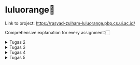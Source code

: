 # luluorange🍊
Link to project: https://rasyad-zulham-luluorange.pbp.cs.ui.ac.id/

Comprehensive explanation for every assignment👇🏻

<details>
<summary>Tugas 2</summary>

## Step by step implementasi checklist✅

### Inisiasi
1. Membuat direktori luluorange, membuat virtual environment pada direktori tersebut dengan
   ~~~
   python3 -m venv env
   ~~~
   dan mengaktifkannya dengan
   ~~~
   source env/bin/activate
   ~~~
2. Membuat requirements.txt dan mengisinya dengan
   ~~~
   django
   gunicorn
   whitenoise
   psycopg2-binary
   requests
   urllib3
   python-dotenv
   ~~~
   kemudian menginstall dependencies yang ada di file tersebut dengan
   ~~~
   pip install -r requirements.txt
   ~~~
3. Membuat proyek django dengan perintah
   ~~~
   django-admin startproject luluorange .
   ~~~
4. Membuat file .env dan .env.prod untuk konfigurasi environment variables yang berisi
   ~~~
   # file .env
   PRODUCTION=False
   ~~~
   ~~~
   # file .env.prod
   DB_NAME=<rasyad.zulham>
   DB_HOST=<...>
   DB_PORT=<...>
   DB_USER=<rasyad.zulham>
   DB_PASSWORD=<...>
   SCHEMA=tugas_individu
   PRODUCTION=True
   ~~~
5. Membuat aplikasi main dalam proyek luluorange dengan
   ~~~
   python manage.py startapp main
   ~~~
6. Memodifikasi settings.py seperti pada tutorial 0
   ```python
   # Untuk mengguankan virtual environment
   from dotenv import load_dotenv
   # Load environment variables from .env file
   load_dotenv()
   ```
   ```python
   # Menambahkan allowed_hosts
   ALLOWED_HOSTS = ["localhost", "127.0.0.1"]
   ```
   ```python
   # Konfigurasi production
   PRODUCTION = os.getenv('PRODUCTION', 'False').lower() == 'true'
   ```
   ```python
   # Database configuration
    if PRODUCTION:
        # Production: gunakan PostgreSQL dengan kredensial dari environment variables
        DATABASES = {
            'default': {
                'ENGINE': 'django.db.backends.postgresql',
                'NAME': os.getenv('DB_NAME'),
                'USER': os.getenv('DB_USER'),
                'PASSWORD': os.getenv('DB_PASSWORD'),
                'HOST': os.getenv('DB_HOST'),
                'PORT': os.getenv('DB_PORT'),
                'OPTIONS': {
                    'options': f"-c search_path={os.getenv('SCHEMA', 'public')}"
                }
            }
        }
    else:
        # Development: gunakan SQLite
        DATABASES = {
            'default': {
                'ENGINE': 'django.db.backends.sqlite3',
                'NAME': BASE_DIR / 'db.sqlite3',
            }
        }
   ```
   ```python
   INSTALLED_APPS = [
    ...
    'main',
   ]
   ```


### Membuat models, views, dan template

7. Memodifikasi berkas models.py pada aplikasi main, membuat model dengan nama Product, dan memasukkan atribut-atribut wajib yang tertera pada dokumen soal
   ```python
   from django.db import models

   class Product(models.Model):
       CATEGORY_CHOICES = [
           ('atasan', 'Atasan'),
           ('bawahan', 'Bawahan'),
           ('sepatu', 'Sepatu'),
           ('aksesoris', 'Aksesoris'),
       ]

    name = models.CharField(max_length=255)
    price = models.IntegerField(default=0)
    description = models.TextField()
    thumbnail = models.URLField(blank=True, null=True)
    category = models.CharField(max_length=20, choices=CATEGORY_CHOICES, default='update')
    is_featured = models.BooleanField(default=False)
    
    def __str__(self):
        return self.title
    ```
8. Lakukan migrasi model dengan
   ~~~
   python manage.py migrate
   ~~~
9. Menambahkan fungsi show_main pada file views.py untuk dikembalikan ke dalam sebuah template HTML yang menampilkan nama aplikasi serta nama dan kelas.
    ```python
    def show_main(request):
    context = {
        'npm' : '2406348540',
        'name': 'Rasyad Zulham Rabani',
        'app': 'Luluorange'
    }

    return render(request, "main.html", context)
    ```
10. Membuat direktori templates pada aplikasi main lalu membuat file main.html yang berisi nama aplikasi, nama, dan kelas menggunakan sintaks Django {{ app }}, {{ name }} dan {{ class }}, agar bisa menampilkan nilai dari variabel yang telah didefinisikan dalam context pada fungsi show_main
    ```html
    <h1>{{ app }}</h1>

    <h4>Name: </h4>
    <p>{{ name }}</p> 
    <h4>NPM: </h4>
    <p>{{ npm }}</p>
    <h4>Class: </h4>
    <p>{{ class }}</p>
    ```

### Melakukan routing URL

11. Untuk mengonfigurasi routing URL aplikasi main, buat urls.py pada aplikasi main dan mengisinya dengan URL pattern yang kita kehendaki
    ```python
    from django.urls import path
    from main.views import show_main
      
    app_name = 'main'
      
    urlpatterns = [
       path('', show_main, name='show_main'),
    ]
    ```
12. Untuk mengonfigurasi routing URL proyek, buka urls.py pada direktori proyek dan mengisinya dengan URL pattern yang kita kehendaki (Menggunakan include('main.urls') untuk mengimpor pola rute URL dari aplikasi main ke dalam berkas urls.py level proyek)
    ```python
    urlpatterns = [
    path('admin/', admin.site.urls),
    path('', include('main.urls')),
    ]
    ```
13. Menjalankan server untuk melihat apakah aplikasi web sudah sesuai dengan harapan
    ~~~
    python3 manage.py runserver
    ~~~
    
### Deployment ke PWS

14. Buat file .gitignore untuk menentukan berkas-berkas dan direktori-direktori yang harus diabaikan oleh Git.
15. Buka PWS dan create new project, lalu copy paste isi file .env.prod ke tab environs pada project yang baru dibuat
16. Update allowed-host pada file settings.py (menambahkan URL Deployment PWS "rasyad-zulham-luluorange.pbp.cs.ui.ac.id")
17. Jalankan command di bawah ini lalu masukkan username serta password
    ~~~
    git remote add pws https://pbp.cs.ui.ac.id/rasyad.zulham/luluorange
    git branch -M master
    git push pws master
    ~~~
18. Apabila status proyek 'running', maka bisa klik view project
    
## Request-Response Cycle💫

<img width="1130" height="635" alt="Screen Shot 2025-09-08 at 21 02 44" src="https://github.com/user-attachments/assets/cec128c2-93e2-4a98-8775-afdf70b52a8b" />

## Peran settings.py dalam proyek Django🐍
File settings.py sering disebut juga dengan jantung dari proyek Django. Settings.py berperan sebagai pusat penghubung untuk setting Django yang berisi semua konfigurasi dari instalasi Django serta mengontrol banyak aspek seperti konfigurasi database, installed application, konfigurasi URL, static file directories, dan masih banyak lagi. 

Source: https://dev.to/rupesh_mishra/understanding-djangos-settingspy-file-a-comprehensive-guide-for-beginners-35e2#:~:text=The%20settings.py%20file%20is,file%20directories%2C%20and%20much%20more.

## Cara kerja migrasi database di Django
Migrasi database di Django adalah mekanisme untuk menjaga skema database (tabel, kolom, relasi, constraint) tetap sinkron dengan model Python yang telah didefinisikan pada file models.py. Django tidak langsung mengubah database ketika mengubah models.py. Oleh karena itu, jalankan command
~~~
python3 manage.py makemigrations
~~~
Dengan ini, Django akan membaca perubahan pada model, lalu membuat file migrasi di folder migrations/.
File migrasi berisi instruksi Python untuk membentuk atau mengubah tabel di database.
Untuk menerapkan perubahan ke database, jalankan command
~~~
python3 manage.py migrate
~~~
Django akan membaca semua file migrasi yang belum pernah dijalankan, lalu mengeksekusi SQL akan dijalankan hingga pada akhirnya database sekarang sinkron dengan model.

## Mengapa framework Django dijadikan permulaan pembelajaran pengembangan perangkat lunak?
Untuk menguasai sebuah framework, kita harus memiliki landasan kuat dalam bahasa pemrograman yang digunakan oleh framework tersebut. Django adalah framework berbasis Python, Python merupakan bahasa pemrograman pengantar pada mata kuliah DDP-1, sehingga saya sudah terbiasa dengan sintaksnya yang akan membuat proses pembelajaran akan lebih mudah. Dari beberapa sumber yang saya baca, Django adalah framework web tingkat tinggi yang menyediakan banyak fitur bawaan, sehingga memungkinkan kita untuk membangun aplikasi dengan cepat. Django juga memiliki dokumentasi yang sangat baik dan kuat dengan komunitas yang aktif, sehingga mudah untuk belajar dan mendapatkan bantuan jika diperlukan.

## Feedback untuk asisten dosen di tutorial 1
Overall tutorialnya sangat jelas dan detail, saya bisa mengikutinya dengan baik. Jika ada kesulitan, asisten dosen pun dengan sigap membantu menyelesaikan problem. 
</details>

<details>
<summary>Tugas 3</summary>

## Step by step implementasi checklist✅
### Menambahkan 4 fungsi views baru untuk melihat objek yang sudah ditambahkan dalam format XML, JSON, XML by ID, dan JSON by ID.
```python
# views.py
def show_xml(request):
     product_list = Product.objects.all()
     xml_data = serializers.serialize("xml", product_list)
     return HttpResponse(xml_data, content_type="application/xml")

def show_json(request):
     product_list = Product.objects.all()
     json_data = serializers.serialize("json", product_list)
     return HttpResponse(json_data, content_type="application/json")

def show_xml_by_id(request, product_id):
    try:
        product_item = Product.objects.filter(pk=product_id)
        xml_data = serializers.serialize("xml", product_item)
        return HttpResponse(xml_data, content_type="application/xml")
    except Product.DoesNotExist:
        return HttpResponse(status=404)

def show_json_by_id(request, product_id):
    try:
        product_item = Product.objects.filter(pk=product_id)
        json_data = serializers.serialize("json", product_item)
        return HttpResponse(json_data, content_type="application/json")
    except Product.DoesNotExist:
        return HttpResponse(status=404)
```
### Membuat routing URL untuk masing-masing views yang telah ditambahkan
```python
# urls.py di aplikasi
urlpatterns = [
    ...
    path('xml/', show_xml, name='show_xml'),
    path('json/', show_json, name='show_json'),
    path('xml/<str:product_id>/', show_xml_by_id, name='show_xml_by_id'),
    path('json/<str:product_id>/', show_json_by_id, name='show_json_by_id'),
   ...
]
```

### Membuat halaman yang menampilkan data objek model yang memiliki tombol "Add" yang akan redirect ke halaman form, serta tombol "Detail" pada setiap data objek model yang akan menampilkan halaman detail objek.
1.  Buat direktori templates pada root dan buat file base.html didalamnya
```python
{% load static %}
<!DOCTYPE html>
<html lang="en">
<head>
    <meta charset="UTF-8" />
    <meta name="viewport" content="width=device-width, initial-scale=1.0" />
    {% block meta %} {% endblock meta %}
</head>

<body>
    {% block content %} {% endblock content %}
</body>
</html>
```
2. Konfigurasi base directory template pada settings.py
```python
TEMPLATES = [
    {
      ...
      'DIRS': [BASE_DIR / 'templates'],
      ...
    }
```
3. Modifikasi file main.html di templates aplikasi agar ada tombol add, menampilkan objek, dan show details
```python
 {% extends 'base.html' %}
 {% block content %}
 <h1>Luluorange</h1>

<h5>NPM: </h5>
<p>{{ npm }}</p>

<h5>Name:</h5>
<p>{{ name }}</p>

<h5>Class:</h5>
<p>{{ class }}</p>

<a href="{% url 'main:add_product' %}">
  <button>+ Add Product</button>
</a>

<hr>

{% if not product_list %}
<p>Belum ada product yang dijual.</p>
{% else %}

{% for product in product_list %}
<div>
    {% if product.thumbnail %}
    <img src="{{ product.thumbnail }}" alt="thumbnail" width="150">
    <br />
    {% endif %}
    
  <h2><a href="{% url 'main:show_product' product.id %}">{{ product.name }}</a></h2>
  <h3><b>Rp. {{ product.price }}</b></h3>

  <p><b>{{ product.get_category_display }}
    </b>{% if product.is_featured %} | <b>Featured</b>{% endif %}
    {% if product.is_product_recommended %} | <b>Loved by Everyone!</b>{% endif %} | <b>Rating: {{ product.rating }}/5</b></p>

    <p>{{ product.description|truncatewords:25 }}...</p>

  <p><a href="{% url 'main:show_product' product.id %}"><button>See Details</button></a></p>
</div>

<hr>
{% endfor %}

{% endif %}
{% endblock content %}
```
### Membuat halaman form untuk menambahkan objek model pada app sebelumnya.
1. Buat forms.py di direktori aplikasi
```python
from django.forms import ModelForm
from main.models import Product

class ProductForm(ModelForm):
    class Meta:
        model = Product
        fields = ["name", "category", "price", "description", "is_featured", "thumbnail", "rating"]
```
2. Buat file add_product.html di direktori templates aplikasi
```python
{% extends 'base.html' %} 
{% block content %}
<h1>Add New Product</h1>

<form method="POST">
  {% csrf_token %}
  <table>
    {{ form.as_table }}
    <tr>
      <td></td>
      <td>
        <input type="submit" value="Add Product" />
      </td>
    </tr>
  </table>
</form>

{% endblock %}
```
3. Tambahkan fungsi add_product pada views.py
```python
def add_product(request):
    form = ProductForm(request.POST or None)

    if form.is_valid() and request.method == "POST":
        form.save()
        return redirect('main:show_main')

    context = {'form': form}
    return render(request, "add_product.html", context)
```
4. Routing URL pada urls.py aplikasi
```python
urlpatterns = [
    ...
    path('add-product/', add_product, name='add_product'),
    ...
]
```
5. Pada settings.py tambahkan CSRF_TRUE_ORIGIN setelah ALLOWED_HOSTS
```python
...
CSRF_TRUSTED_ORIGINS = [
    "https://rasyad-zulham-luluorange.pbp.cs.ui.ac.id/"
]
...
```
### Membuat halaman yang menampilkan detail dari setiap data objek model.
1. Buat file product_detail.html di direktori templates aplikasi
```python
{% extends 'base.html' %}
{% block content %}
<p><a href="{% url 'main:show_main' %}"><button>← Back to Product List</button></a></p>

{% if product.thumbnail %}
<img src="{{ product.thumbnail }}" alt="Product thumbnail" width="300">
<br /><br />
{% endif %}

<h1>{{ product.name }}</h1>
<h2><b>Rp. {{ product.price }}</b></h2>

<p><b>{{ product.get_category_display }}
    </b>{% if product.is_featured %} | <b>Featured</b>{% endif %}
    {% if product.is_product_recommended %} | <b>Loved by Everyone!</b>{% endif %}</p>

<p>{{ product.description }}</p>

{% endblock content %}
```
2. Tambahkan fungsi show_product pada views.py
```python
def show_product(request, id):
    product = get_object_or_404(Product, pk=id)

    context = {
        'product': product
    }

    return render(request, "product_detail.html", context)
```
3. Routing URL pada urls.py aplikasi
```python
urlpatterns = [
    ...
    path('product/<str:id>/', show_product, name='show_product'),
    ...
]
```
## Mengapa kita memerlukan data delivery dalam pengimplementasian sebuah platform?📦
Dalam pengimplementasian sebuah platform, data delivery sangat penting karena menjadi tulang punggung komunikasi antar komponen, mulai dari front-end, back-end, database, hingga integrasi dengan layanan pihak ketiga. Mekanisme ini memastikan data dapat ditransfer dengan konsisten, efisien, dan andal, sehingga setiap perubahan pada sistem segera tersampaikan ke seluruh bagian platform tanpa menimbulkan inkonsistensi. Selain itu, data delivery mendukung skalabilitas dengan menjaga performa ketika jumlah pengguna meningkat, serta memberikan reliabilitas melalui mekanisme retry dan error handling agar data tidak hilang meskipun terjadi gangguan. Dengan demikian, data delivery menjadikan platform berfungsi sebagai sebuah sistem yang utuh, bukan sekadar kumpulan modul terpisah.

## XML vs JSON
Menurut saya, JSON lebih unggul karena lebih simpel, fleksibel, dan cepat dibandingkan dengan XML. JSON lebih populer dibandingkan XML karena sifatnya yang lebih ringan, sederhana, dan mudah dibaca baik oleh manusia maupun mesin. JSON tidak menggunakan banyak tag seperti XML sehingga ukuran datanya lebih kecil dan proses parsing lebih cepat, membuatnya sangat efisien untuk kebutuhan komunikasi data di web modern, aplikasi mobile, serta layanan API seperti REST dan GraphQL. Selain itu, hampir semua bahasa pemrograman menyediakan dukungan bawaan atau pustaka JSON yang mudah digunakan, sehingga developer cenderung memilihnya sebagai standar. Sebaliknya, XML masih banyak digunakan di sistem enterprise atau aplikasi legacy yang membutuhkan validasi ketat, namespace, serta struktur dokumen kompleks, misalnya dalam SOAP atau konfigurasi perangkat. Namun, dengan tren teknologi yang semakin mengutamakan kecepatan, kesederhanaan, dan efisiensi, JSON kini menjadi pilihan utama untuk pertukaran data.

## Fungsi dari method is_valid()
Method ini akan mereturn True jika form sudah diisi (bound) dan tidak memiliki error. Jika salah satu tidak terpenuhi, method akan mereturn False. Kita membutuhkan method ini untuk memastikan data pada form valid sebelum dimasukkan ke database. Dengan ini, kualitas data tetap terjaga dan sistem bisa berjalan stabil.

## Mengapa kita membutuhkan csrf_token saat membuat form di Django? Apa yang dapat terjadi jika kita tidak menambahkan csrf_token pada form Django? Bagaimana hal tersebut dapat dimanfaatkan oleh penyerang?
CSRF terjadi ketika penyerang mencoba membuat pengguna yang sudah login di suatu website tanpa sadar mengirimkan request berbahaya (misalnya transfer uang, ubah password) melalui link atau script dari situs lain. 

Contoh kasus jika tanpa csrf_token.
source: https://stackoverflow.com/questions/5207160/what-is-a-csrf-token-what-is-its-importance-and-how-does-it-work#comment68126014_33829607
1. Login di internet banking dan ingin transfer uang
```
https://www.klikbca.com/transfer?to=<SomeAccountnumber>&amount=<SomeAmount>
```
2. Membuka suatu web yang ternyata malicious
3. Jika pemilik dari malicious website itu mengetahui form dari request dan menebak kita sekarang lagi login klikbca, mereka bisa memasukkan request di page mereka seperti:
```
(https://www.klikbca.com/transfer?to=123456&amount=5000000
```
dimana 123456 adalah rekening mereka, and 5000000 amount transfer yang memang mau kita kirim.

4. Kita buka lagi web malicious itu, jadi browser kita memproses request jahat itu.
5. Karena bank tidak bisa mengetahui asal dari request tersebut. Jadi browser bakal kirim requestnya bersamaan dengan cookie www.klikbca.com dan requestnya bakal terlihat seperti beneran. Akhirnya, banknya acc dan uangnya pun kesedot.

Disinilah csrf_token digunakan, token ini merupakan angka random besar yang tidak dapat ditebak. Token ini akan diinclude ke web page ketika ditampilkan ke user (selalu berbeda tiap page dan tiap usernya). Pada saat request dikirim, token ini akan diverifikasi kembali oleh server sehingga hanya request dari halaman sah yang diterima.

## Screenshot dari hasil akses URL pada Postman📨
1. xml/
<img width="1440" height="900" alt="Screen Shot 2025-09-15 at 20 38 49" src="https://github.com/user-attachments/assets/77ef71a7-c0d6-4674-bd64-3d32d87c10ca" />
2. json/
<img width="1440" height="900" alt="Screen Shot 2025-09-15 at 20 39 00" src="https://github.com/user-attachments/assets/1cf2656c-409c-4456-87ae-ace585323f31" />
3. xml/product_id
<img width="1440" height="900" alt="Screen Shot 2025-09-15 at 20 39 19" src="https://github.com/user-attachments/assets/9acf56b2-71d2-4f7e-b0c1-12a5e7f889e1" />
4. json/product_id
<img width="1440" height="900" alt="Screen Shot 2025-09-15 at 20 39 11" src="https://github.com/user-attachments/assets/17a2249e-dab3-4b18-a1e0-e366e04fe65a" />

## Feedback untuk asisten dosen di tutorial 2
Pada tutorial 2 dan tugas 3 ini, saya mengalami error di database. Asdos langsung menjawab pertanyaan di tutorial. FAQ di discord juga membantu menyelesaikan sebagian besar permasalahan tersebut.
</details>


<details>
<summary>Tugas 4</summary>
   
## Step by step implementasi checklist✅
### Mengimplementasikan fungsi login
1. Buka views.py tambahkan import pada bagian atas dan fungsi login_user.
```python
from django.contrib.auth.forms import UserCreationForm, AuthenticationForm
from django.contrib.auth import authenticate, login
...
def login_user(request):
   if request.method == 'POST':
      form = AuthenticationForm(data=request.POST)

      if form.is_valid():
            user = form.get_user()
            login(request, user)
            return redirect('main:show_main')

   else:
      form = AuthenticationForm(request)
   context = {'form': form}
   return render(request, 'login.html', context)
```
2. Buat login.html pada templates aplikasi
``` html
{% extends 'base.html' %}

{% block meta %}
<title>Login</title>
{% endblock meta %}

{% block content %}
<div class="login">
  <h1>Login</h1>

  <form method="POST" action="">
    {% csrf_token %}
    <table>
      {{ form.as_table }}
      <tr>
        <td></td>
        <td><input class="btn login_btn" type="submit" value="Login" /></td>
      </tr>
    </table>
  </form>

  {% if messages %}
  <ul>
    {% for message in messages %}
    <li>{{ message }}</li>
    {% endfor %}
  </ul>
  {% endif %} Don't have an account yet?
  <a href="{% url 'main:register' %}">Register Now</a>
</div>

{% endblock content %}
```
3. Buka urls.py tambahkan import login_user dari views.py dan masukkan path untuk login
```python
from main.views import login_user
...
urlpatterns = [
   ...
   path('login/', login_user, name='login'),
]
```

### Mengimplementasikan fungsi logout
1. Buka views.py tambahkan import logout dari django.contrib.auth pada bagian atas dan fungsi logout_user.
```python
from django.contrib.auth import logout
...
def logout_user(request):
    logout(request)
    return redirect('main:login')
```
2. Buka berkas main.html dan tambahkan button untuk logout
``` html
<a href="{% url 'main:logout' %}">
  <button>Logout</button>
</a>
```
3. Buka urls.py tambahkan import logout_user dari views.py dan masukkan path untuk logout
```python
from main.views import logout_user
...
urlpatterns = [
   ...
   path('logout/', logout_user, name='logout'),
]
```

### Mengimplementasikan fungsi register
1. Buka views.py tambahkan beberapa import untuk form pada bagian atas dan fungsi register.
```python
from django.contrib.auth.forms import UserCreationForm
from django.contrib import messages
...
def register(request):
    form = UserCreationForm()

    if request.method == "POST":
        form = UserCreationForm(request.POST)
        if form.is_valid():
            form.save()
            messages.success(request, 'Your account has been successfully created!')
            return redirect('main:login')
    context = {'form':form}
    return render(request, 'register.html', context)
```
2. Buat berkas register.html
``` html
{% extends 'base.html' %}

{% block meta %}
<title>Register</title>
{% endblock meta %}

{% block content %}

<div>
  <h1>Register</h1>

  <form method="POST">
    {% csrf_token %}
    <table>
      {{ form.as_table }}
      <tr>
        <td></td>
        <td><input type="submit" name="submit" value="Daftar" /></td>
      </tr>
    </table>
  </form>

  {% if messages %}
  <ul>
    {% for message in messages %}
    <li>{{ message }}</li>
    {% endfor %}
  </ul>
  {% endif %}
</div>

{% endblock content %}
```
3. Buka urls.py tambahkan import register dari views.py dan masukkan path untuk register
```python
from main.views import register
...
urlpatterns = [
     ...
     path('register/', register, name='register'),
 ]
```

### Merestriksi pengguna agar hanya bisa mengakses halaman jika sudah login
1. Tambahkan import decorator rogin_required pada bagian atas views.py
``` python
from django.contrib.auth.decorators import login_required
```
2. Tambahkan potongan kode diatas funsgi show_main dan show product
``` python
@login_required(login_url='/login')
def show_main(request):
...

@login_required(login_url='/login')
def show_product(request, id):
...
```
### Menghubungkan model Product dengan User
1. Buka models.py dan tambahkan import dibagian atas
``` python
...
from django.contrib.auth.models import User
...
```
2. Pada class Product tambahkan field user untuk menghubungkan satu product dengan satu user
```python
user = models.ForeignKey(User, on_delete=models.CASCADE, null=True)
```
3. Lakukan migrate karena kita telah melakukan modifikasi pada model
``` bash
python3 manage.py makemigrations
python3 manage.py migrate
```
4. Buka views.py dan ubah fungsi add_product agar bisa menyimpan product sesuai dengan user yang sedang login
``` python
@login_required(login_url='/login')
def add_product(request):
    form = ProductForm(request.POST or None)

    if form.is_valid() and request.method == "POST":
        product_entry = form.save(commit = False)
        product_entry.user = request.user
        product_entry.save()
        return redirect('main:show_main')

    context = {
        'form': form
    }

    return render(request, "add_product.html", context)
```
4. Buka views.py dan ubah fungsi show_main agar bisa memfilter product mana saja yang ditambah oleh user yang sedang login
``` python
@login_required(login_url='/login')
def show_main(request):
    filter_type = request.GET.get("filter", "all")  # default 'all'

    if filter_type == "all":
        product_list = Product.objects.all()
    else:
        product_list = Product.objects.filter(user=request.user)

    context = {
        'npm' : '2406348540',
        'name': 'Rasyad Zulham Rabani',
        'app': 'Luluorange',
        'class': 'PBP D',
        'product_list': product_list,
    }
```
5. Tambahkan tombol filter all dan my pada main.html
``` html
<a href="?filter=all">
    <button type="button">All Products</button>
</a>
<a href="?filter=my">
    <button type="button">My Products</button>
</a>
```
6. Tampilkan nama author pada akhir product_detail.html, pada kasus ini saya misalkan desainer
``` html
{% if product.user %}
    <p>Designer: {{ product.user.username }}</p>
{% else %}
    <p>Designer: Best designer in the world</p>
{% endif %}
```

### Menampilkan detail informasi pengguna yang sedang logged in seperti username dan menerapkan cookies seperti last_login pada halaman utama aplikasi.
1. Buka views.py pada aplikasi main dan Tambahkan import HttpResponseRedirect, reverse, dan datetime pada bagian paling atas.
```python
import datetime
from django.http import HttpResponseRedirect
from django.urls import reverse
```
2. Ubah bagian kode di fungsi login_user untuk menyimpan cookie baru bernama last_login yang berisi timestamp terakhir kali pengguna melakukan login.
``` python
...
if form.is_valid():
        user = form.get_user()
        login(request, user)
        response = HttpResponseRedirect(reverse("main:show_main"))
        response.set_cookie('last_login', str(datetime.datetime.now()))
        return response
...
```
3. Pada fungsi show_main, ubah context agar dapat menampilkan username yang sedang login dan mengambil waktu terakhir login
```python
context = {
        'npm' : '2406348540',
        'name': request.user.username,
        'app': 'Luluorange',
        'class': 'PBP D',
        'product_list': product_list,
        'last_login': request.COOKIES.get('last_login', 'Never'),
    }
```
4. Ubah fungsi logout agar dapat menghapus cookie last_login
```python
def logout_user(request):
    logout(request)
    response = HttpResponseRedirect(reverse('main:login'))
    response.delete_cookie('last_login')
    return response
```
4. Tambahkan last_login pada main.html agar dapat ditampilkan ke pengguna
``` python
...
<h5>Sesi terakhir login: {{ last_login }}</h5>
...
```

### Membuat dua akun dan tiga dummy data untuk setiap akun di lokal
1. Melakukan register dua akun
2. Melakukan add product ke masing-masing akun sebanyak tiga kali

   
## Apa itu Django AuthenticationForm? Jelaskan juga kelebihan dan kekurangannya.
AuthenticationForm adalah form bawaan Django yang terdapat di modul django.contrib.auth.forms. Form ini digunakan untuk autentikasi login user (mengecek apakah username dan password valid). Secara default, form ini akan meminta username dan password, melakukan validasi apakah kombinasi keduanya cocok dengan akun yang ada di database, dan menyediakan integrasi langsung dengan sistem authenticate() dan login() dari Django.

### Kelebihan:
1. Tidak perlu implementasi ulang form login, tinggal pakai.
2. Menangani validasi username/password secara langsung dengan authenticate().
3. Bisa langsung dipakai bersama view bawaan Django (LoginView).
4. Sudah mengikuti praktik keamanan standar Django (hashing password, CSRF protection).
5. Bisa ditambah field atau style lewat inheritance.

### Kekurangan:
1. Hanya mendukung username dan password, jika ingin login dengan email atau yang lainnya, perlu di-override.
2. Jika menginginkan fitur tambahan seperti login dengan OTP, social login, atau captcha harus ditambahkan manual.
3. Hanya menyediakan struktur form dasar, tidak ada tampilan cantik; developer harus menyesuaikan template.
4. Tergantung pada model user default, jika pakai custom user model dengan login method berbeda, perlu modifikasi tambahan.

## Apa perbedaan antara autentikasi dan otorisasi? Bagaiamana Django mengimplementasikan kedua konsep tersebut?
Autentikasi adalah proses memverifikasi identitas seorang user, misalnya seperti username dan password yang diinput benar dan sesuai. Setelah itu, baru dilakukan otorisasi, yaitu proses memberikan akses kepada user yang telah ter-autentikasi. Akses yang diberikan disesuaikan dengan role dari setiap akun. Contohnya admin dan user, pastinya memilki hak akses yang berbeda.

### Implementasi
Django menyediakan sistem autentikasi bawaan lewat django.contrib.auth. Komponen utamanya:
1. User model (django.contrib.auth.models.User) → menyimpan data user.
2. Authentication backends → mekanisme memvalidasi user (default: username + password, tapi bisa ditambah custom backend, misalnya email login).
3. Form dan view → seperti AuthenticationForm, LoginView, dan fungsi authenticate() + login().

Setelah user terautentikasi, Django cek hak aksesnya lewat sistem permissions dan groups. Tiga mekanisme utamanya:

1. is_authenticated → cek apakah user sudah login.
2. is_staff, is_superuser → flag khusus untuk admin/staf.
3. Permissions → bisa di-assign ke user/group.

## Apa saja kelebihan dan kekurangan session dan cookies dalam konteks menyimpan state di aplikasi web?

----- Cookie -----

Kelebihan
- Ringan, tidak memakan resource besar karena disimpan di client
- Dapat diakses oleh semua window di browser
- Bisa digunakan lintas request yang emudahkan "remember me" login atau preferensi user
- Lebih cepat karena data disimpan di client
- Data tetap ada walaupun browser ditutup (kecuali jika kadaluarsa)

Kekurangan
- Cookie hanya dapat menyimpan maksimal 4 KB data
- Kurang aman karena terexposed ke client

---- Session ----

Kelebihan
- Sessions menyimpan data pengguna di server, membuatnya lebih aman dan ideal untuk menyimpan informasi sementara atau informasi yang sensitif
- Bisa menyimpan data dalam jumlah yang besar

Kekurangan
- Sedikit lebih lambat karena setiap request membutuhkan server processing
- Data hilang ketika session kadaluarsa atau server restart (kecuali disimpan di database)

## Apakah penggunaan cookies aman secara default dalam pengembangan web, atau apakah ada risiko potensial yang harus diwaspadai? Bagaimana Django menangani hal tersebut?
Terdapat beberapa risiko potensial yang harus diwaspadai dalam penggunaan cookies, diantaranya cross site scripting (XSS) yang memungkinkan pengguna untuk menginjeksi client side scripts ke browser pengguna lain. Menggunakan template Django sudah melindungi dari sebagian besar serangan XSS. Namun, penting untuk memahami sejauh mana perlindungan ini bekerja dan apa saja keterbatasannya.

Cross site request forgery juga bisa menjadi risiko dimana malicious user dapat melakukan aksi menggunakan kredensial dari pengguna lain tanpa izin atau sepengetahuan pengguna tersebut. Django memiliki built in protection untuk menangani CSRF, cara kerjanya adalah dengan memeberikan sebuah CSRF token pada setiap form yang diisi. Django akan memastikan form yang di POST memiliki CSRF token yang sama dengan yang miliki oleh user saat membuka form. Ini memastikan attacker nggak bisa nge-replay form POST ke website dan bikin user lain yang udah login tanpa sadar submit form itu lagi. Attacker harus tahu CSRF token yang sifatnya user-specific (disimpan di cookie).

</details>

<details>
<summary>Tugas 5</summary>

## Step by step implementasi checklist✅
### Mengimplementasikan fungsi untuk menghapus dan mengedit produk🗑
1. Buka views.py di direktori aplikasi dan tambahkan fungsi delete_product dan edit_product
``` python
def edit_product(request, id):
    news = get_object_or_404(Product, pk=id)
    form = ProductForm(request.POST or None, instance=news)
    if form.is_valid() and request.method == 'POST':
        form.save()
        return redirect('main:show_main')

    context = {
        'form': form
    }

    return render(request, "edit_product.html", context)

def delete_product(request, id):
    product = get_object_or_404(Product, pk=id)
    product.delete()
    return HttpResponseRedirect(reverse('main:show_main'))
```
2. Buat edit_product.html pada direktori templates aplikasi
``` html
{% extends 'base.html' %}

{% load static %}

{% block content %}

<h1>Edit News</h1>

<form method="POST">
    {% csrf_token %}
    <table>
        {{ form.as_table }}
        <tr>
            <td></td>
            <td>
                <input type="submit" value="Edit Product"/>
            </td>
        </tr>
    </table>
</form>

{% endblock %}
```
3. Buka urls.py di direktori aplikasi tambahkan
``` python
# Di paling atas
from main.views delete_product, edit_product

# dalam urlpatterns
urlpatterns = [
    ...
    path('product/<uuid:id>/edit', edit_product, name='edit_product'),
    path('product/<uuid:id>/delete', delete_product, name='delete_product'),
]
```
4. Tambahkan tombol edit dan delete product di samping tombol see details pada main.html
``` html
<p>
    <a href="{% url 'main:show_product' product.id %}"><button>See Details</button></a>
    {% if user.is_authenticated and product.user == user %}
    <a href="{% url 'main:edit_product' product.pk %}">
        <button>
            Edit
        </button>
    </a>
    </a>
     <a href="{% url 'main:delete_product' product.pk %}">
      <button>
          Delete
      </button>
    </a>
    {% endif %}
  </p>
```
### Menambahkan tailwind CSS ke aplikasi dan konfigurasi static files⚡️
1. Untuk menyambungkan django dengan tailwind maka kita dapat memanfaatkan Content Delivery Network (CDN) dyang ditambahkan pada base.html
``` html
<head>
{% block meta %}
    <meta charset="UTF-8" />
    <meta name="viewport" content="width=device-width, initial-scale=1">
{% endblock meta %}
<script src="https://cdn.tailwindcss.com">
</script>
</head>
```
2. Tambahkan middlewear WhiteNoise pada settings.py
``` python
...
MIDDLEWARE = [
    'django.middleware.security.SecurityMiddleware',
    'whitenoise.middleware.WhiteNoiseMiddleware', #Tambahkan tepat di bawah SecurityMiddleware
    ...
]
...
```
3. Tambahkan konfigurasi static pada settings.py
``` python
...
STATIC_URL = '/static/'
if DEBUG:
    STATICFILES_DIRS = [
        BASE_DIR / 'static' # merujuk ke /static root project pada mode development
    ]
else:
    STATIC_ROOT = BASE_DIR / 'static' # merujuk ke /static root project pada mode production
...
```
4. Buat direktori static pada direktori root, buat direktori css, dan buat file global.css
``` css
/* Di sini bisa mendefinisikan kelas styling sendiri */
.form-style form input, form textarea, form select {
    width: 100%;
    padding: 0.5rem;
    border: 2px solid #bcbcbc;
    border-radius: 0.375rem;
}
.form-style form input:focus, form textarea:focus, form select:focus {
    outline: none;
    border-color: #16a34a;
    box-shadow: 0 0 0 3px #16a34a;
}

.form-style input[type="checkbox"] {
    width: 1.25rem;
    height: 1.25rem;
    padding: 0;
    border: 2px solid #d1d5db;
    border-radius: 0.375rem;
    background-color: white;
    cursor: pointer;
    position: relative;
    appearance: none;
    -webkit-appearance: none;
    -moz-appearance: none;
}

.form-style input[type="checkbox"]:checked {
    background-color: #16a34a;
    border-color: #16a34a;
}

.form-style input[type="checkbox"]:checked::after {
    content: '✓';
    position: absolute;
    top: 50%;
    left: 50%;
    transform: translate(-50%, -50%);
    color: white;
    font-weight: bold;
    font-size: 0.875rem;
}

.form-style input[type="checkbox"]:focus {
    outline: none;
    border-color: #16a34a;
    box-shadow: 0 0 0 3px rgba(22, 163, 74, 0.1);
}
```
5. Ubah base.html pada templates root agar terhubung dengan global.css dan script Tailwind
``` html
{% load static %}
<!DOCTYPE html>
<html lang="en">
  <head>
    <meta charset="UTF-8" />
    <meta name="viewport" content="width=device-width, initial-scale=1.0" />
    {% block meta %} {% endblock meta %}
    <script src="https://cdn.tailwindcss.com"></script>
    <link rel="stylesheet" href="{% static 'css/global.css' %}"/>
  </head>
  <body>
    {% block content %} {% endblock content %}
  </body>
</html>
```
### Styling page login, register, add product, edit product, dan detail product👔
1. Modifikasi login.html
2. Modifikasi register.html
3. Modifikasi edit_product.html
4. Modifikasi detail_product.html

### Styling main page dengan navbar
1. Pada direktori static, buat direktori image dan tambahkan gambar yang akan ditampilkan saat belum ada produk yang terdaftar
2. Buat card_product.html pada direktori templates aplikasi dengan tombol edit dan hapus produk
``` html
...
<!-- Action Buttons -->
    {% if user.is_authenticated and product.user == user %}
      <div class="flex items-center justify-between pt-4 border-t border-gray-100">
        <a href="{% url 'main:show_product' product.id %}" class="text-amber-500 hover:text-amber-600 font-medium text-sm transition-colors">
          See Details →
        </a>
        <div class="flex space-x-2">
          <a href="{% url 'main:edit_product' product.id %}" class="text-gray-600 hover:text-gray-700 text-sm transition-colors">
            Edit
          </a>
          <a href="{% url 'main:delete_product' product.id %}" class="text-red-600 hover:text-red-700 text-sm transition-colors">
            Delete
          </a>
        </div>
      </div>
    {% else %}
      <div class="pt-4 border-t border-gray-100">
        <a href="{% url 'main:show_product' product.id %}" class="text-amber-500 hover:text-amber-600 font-medium text-sm transition-colors">
          See Details →
        </a>
      </div>
    {% endif %}
...
```
3. Buat file navbar.html pada direktori templates root untuk membuat navbar yang responsive terhadap perbedaan ukuran device
4. Modifikasi main.html dengan include navbar.html dan card_product.html
``` html
...
{% include 'navbar.html' %}
...
<!-- Menampilkan gambar dan pesan jika belum ada produk yang terdaftar -->
    {% if not product_list %}
      <div class="bg-white rounded-lg border border-gray-200 p-12 text-center">
        <div class="w-32 h-32 mx-auto mb-4">
          <img src="{% static 'image/no-product.png' %}" alt="No products available" class="w-full h-full object-contain">
        </div>
        <h3 class="text-lg font-medium text-gray-900 mb-2">No product found</h3>
        <p class="text-gray-500 mb-6">Be the first to share football news with the community.</p>
        <a href="{% url 'main:add_product' %}" class="inline-flex items-center px-4 py-2 bg-amber-500 text-white rounded-md hover:bg-amber-600 transition-colors">
          Add product
        </a>
      </div>
    {% else %}
      <div class="grid grid-cols-1 md:grid-cols-2 lg:grid-cols-3 gap-6">
        {% for product in product_list %}
          {% include 'card_product.html' with product=product %}
        {% endfor %}
      </div>
    {% endif %}
...
```
## Urutan prioritas pengambilan CSS selector👆🏻
Misal
```html
<html>
<head>
  <style>
    #demo {color: blue;} 
    .test {color: green;}
    p {color: red;}
  </style>
</head>
<body>

<p id="demo" class="test" style="color: pink;">Hello World!</p>

</body>
</html>
```
Maka prioritas selectorsnya yaitu:
1. Inline style, override semua selectors. Dari contoh diatas: style="color: pink;"
2. Id selectors, #demo {color: blue;}
3. Class selectors, .test {color: green;}
4. Element selectors, p {color: red;}
5. Universal selector dan :where(), * dan where()

## Responsive design💻
Responsive web design (RWD) adalah pendekatan desain web untuk membuat halaman web page dapat ter-render dengan baik di semua ukuran layar dan resolusi dengan tetap mempertahankan good usability. RWD merupakan hal yang penting karena memberikan beberapa benefit diantaranya sebagai berikut.
1. User experience akan meningkat karena ukuran halaman akan menyesuaikan device sehingga user dapat bernavigasi dengan mudah.
2. Web juga akan lebih menjangkau banyak orang, karena tidak semua orang memiliki PC ataupun akan membuka web di PC.
3. Cost effective, karena tidak perlu membangun banyak versi web untuk setiap device.
4. Maintenace lebih mudah, karena tidak perlu mengelola berbagai versi web untuk setiap device.
5. Competitive advantage, menawarkan experience yang seamless antar device.
Aplikasi yang sudah menerapkan responsive design: Instagram
Aplikasi yang belum menerapkan responsive design: SIAK NG

## Margin, border, dan padding🧥
Box model pada CSS pada dasarnya merupakan suatu box yang membungkus setiap elemen HTML dan terdiri atas:

<img width="948" height="400" alt="Screen Shot 2025-09-30 at 19 10 23" src="https://github.com/user-attachments/assets/e27e93e0-ab3f-43c8-860e-5b01b0c39cb5" />
1. Content: isi dari box (tempat terlihatnya teks dan gambar)
2. Padding: mengosongkan area di sekitar konten (transparan)
3. Border: garis tepian yang membungkus konten dan padding-nya
4. Margin: mengosongkan area di sekitar border (transparan)

Contoh implementasinya yaitu
``` css
div {
  width: 320px;
  height: 50px;
  padding: 10px;
  border: 5px solid gray;
  margin: 0;
}
```

## Flex box dan grid layout📦
Flexbox adalah metode layout untuk mengatur item berdasarkan baris ATAU kolom. Grid layout menghadirkan sistem layout grid-based, with rows DAN columns. Flexbox digunakan untuk layout satu dimensi, sedangkan grid layout digunakan untuk layout dua dimensi. Oleh karena itu, Flexbox cocok digunakan untuk membuat layout web yang kompleks. Kedua metode tersebut mempermudah desain struktur layout yang responsif, tanpa menggunakan float atau positioning. 
</details>
